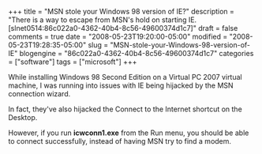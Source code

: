 +++
title = "MSN stole your Windows 98 version of IE?"
description = "There is a way to escape from MSN's hold on starting IE. [slnet0514:86c022a0-4362-40b4-8c56-49600374d1c7]"
draft = false
comments = true
date = "2008-05-23T19:20:00-05:00"
modified = "2008-05-23T19:28:35-05:00"
slug = "MSN-stole-your-Windows-98-version-of-IE"
blogengine = "86c022a0-4362-40b4-8c56-49600374d1c7"
categories = ["software"]
tags = ["microsoft"]
+++

<p>
While installing Windows 98 Second Edition on a Virtual PC 2007 virtual machine, I was running into issues with IE being hijacked by the MSN connection wizard. 
</p>
<p>
In fact, they&#39;ve also hijacked the Connect to the Internet shortcut on the Desktop. 
</p>
<p>
However, if you run <strong>icwconn1.exe</strong> from the Run menu, you should be able to connect successfully, instead of having MSN try to find a modem. 
</p>

